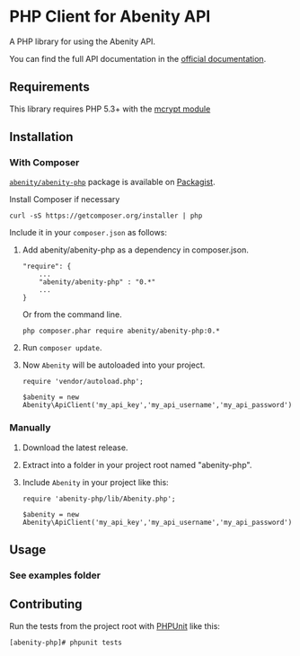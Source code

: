 # PHP Client for Abenity API

A PHP library for using the Abenity API.  

You can find the full API documentation in the [official documentation](http://api.abenity.com/documentation).

## Requirements

This library requires PHP 5.3+ with the [mcrypt module](http://php.net/manual/en/book.mcrypt.php)

## Installation

### With Composer

[`abenity/abenity-php`](http://packagist.org/packages/abenity/abenity-php) package is available on [Packagist](http://packagist.org).

Install Composer if necessary
```
curl -sS https://getcomposer.org/installer | php
```
Include it in your `composer.json` as follows:

1. Add abenity/abenity-php as a dependency in composer.json.

    ```
    "require": {
        ...
        "abenity/abenity-php" : "0.*"
        ...
    }
    ```

    Or  from the command line.

    ```
    php composer.phar require abenity/abenity-php:0.*
    ```

2. Run `composer update`.
3. Now `Abenity` will be autoloaded into your project.

    ```
    require 'vendor/autoload.php';

    $abenity = new Abenity\ApiClient('my_api_key','my_api_username','my_api_password');
    ```

### Manually
1. Download the latest release.
2. Extract into a folder in your project root named "abenity-php".
2. Include `Abenity` in your project like this:

    ```
    require 'abenity-php/lib/Abenity.php';

    $abenity = new Abenity\ApiClient('my_api_key','my_api_username','my_api_password');
    ```

## Usage

### See examples folder


## Contributing
Run the tests from the project root with [PHPUnit](http://phpunit.de) like this:

```
[abenity-php]# phpunit tests
```
